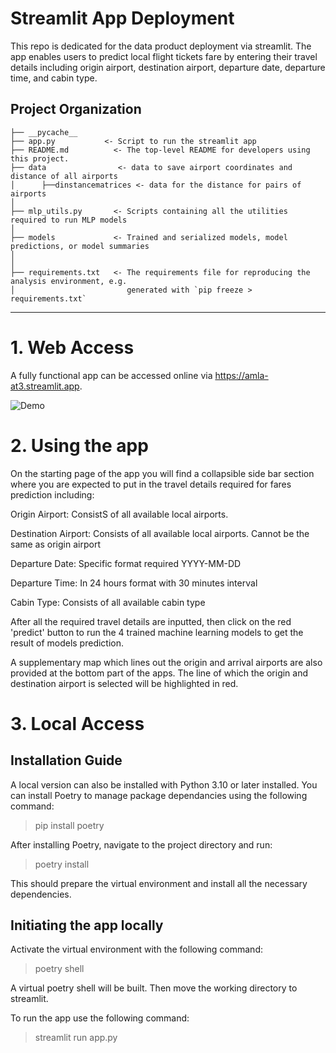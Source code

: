 # Streamlit App Deployment 

This repo is dedicated for the data product deployment via streamlit. The app enables users to predict local flight tickets fare by entering their travel details including origin airport, destination airport, departure date, departure time, and cabin type. 


Project Organization
------------

    ├── __pycache__
    ├── app.py           <- Script to run the streamlit app
    ├── README.md          <- The top-level README for developers using this project.
    ├── data                <- data to save airport coordinates and distance of all airports
    │      ├──dinstancematrices <- data for the distance for pairs of airports
    │  
    ├── mlp_utils.py       <- Scripts containing all the utilities required to run MLP models
    │
    ├── models             <- Trained and serialized models, model predictions, or model summaries
    │  
    │
    ├── requirements.txt   <- The requirements file for reproducing the analysis environment, e.g.
    │                         generated with `pip freeze > requirements.txt`


--------


# 1. Web Access

A fully functional app can be accessed online via https://amla-at3.streamlit.app.


![Demo](https://github.com/neloeblah/amla-streamlit/assets/62013607/22c80c9b-789e-4584-a27f-bf7d5230e44d)



# 2. Using the app

On the starting page of the app you will find a collapsible side bar section where you are expected to put in the travel details required for fares prediction including:

Origin Airport: ConsistS of all available local airports.

Destination Airport: Consists of all available local airports. Cannot be the same as origin airport

Departure Date: Specific format required YYYY-MM-DD

Departure Time: In 24 hours format with 30 minutes interval

Cabin Type: Consists of all available cabin type


After all the required travel details are inputted, then click on the red 'predict' button to run the 4 trained machine learning models to get the result of models prediction.

A supplementary map which lines out the origin and arrival airports are also provided at the bottom part of the apps. The line of which the origin and destination airport is selected will be highlighted in red.



# 3. Local Access

## Installation Guide

A local version can also be installed with Python 3.10 or later installed. You can install Poetry to manage package dependancies using the following command:

> pip install poetry

After installing Poetry, navigate to the project directory and run:

> poetry install

This should prepare the virtual environment and install all the necessary dependencies.



## Initiating the app locally

Activate the virtual environment with the following command:

> poetry shell

A virtual poetry shell will be built. Then move the working directory to streamlit.

To run the app use the following command:

> streamlit run app.py





